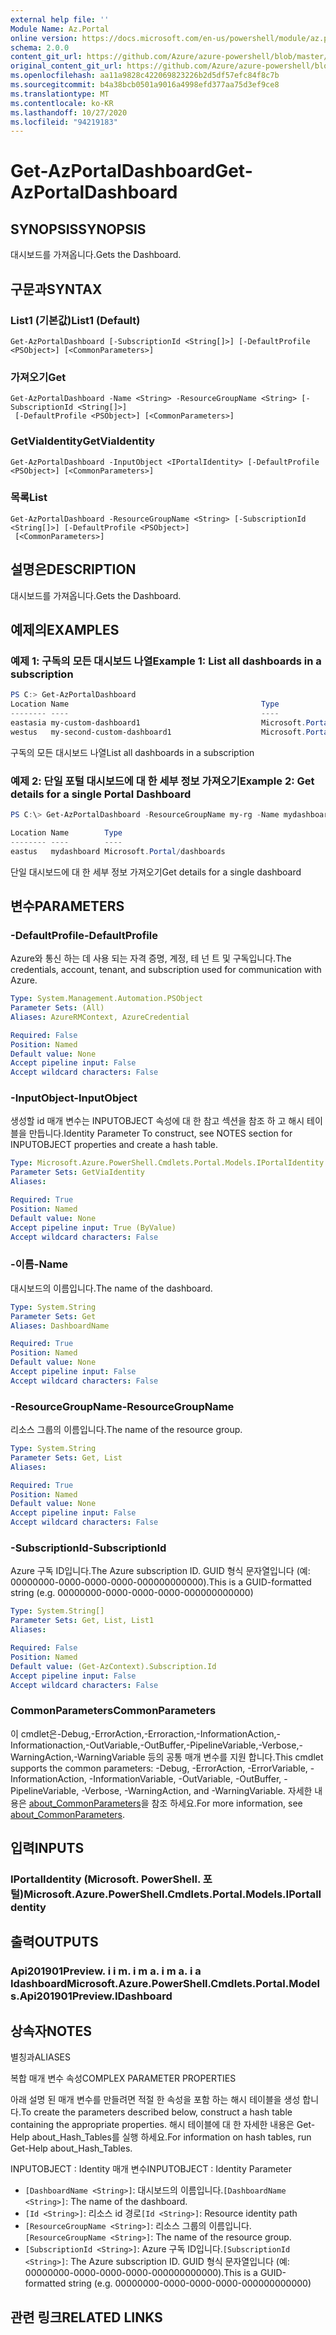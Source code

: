 ```yaml
---
external help file: ''
Module Name: Az.Portal
online version: https://docs.microsoft.com/en-us/powershell/module/az.portal/get-azportaldashboard
schema: 2.0.0
content_git_url: https://github.com/Azure/azure-powershell/blob/master/src/Portal/help/Get-AzPortalDashboard.md
original_content_git_url: https://github.com/Azure/azure-powershell/blob/master/src/Portal/help/Get-AzPortalDashboard.md
ms.openlocfilehash: aa11a9828c422069823226b2d5df57efc84f8c7b
ms.sourcegitcommit: b4a38bcb0501a9016a4998efd377aa75d3ef9ce8
ms.translationtype: MT
ms.contentlocale: ko-KR
ms.lasthandoff: 10/27/2020
ms.locfileid: "94219183"
---
```

# <span data-ttu-id="5961a-101">Get-AzPortalDashboard</span><span class="sxs-lookup"><span data-stu-id="5961a-101">Get-AzPortalDashboard</span></span>

## <span data-ttu-id="5961a-102">SYNOPSIS</span><span class="sxs-lookup"><span data-stu-id="5961a-102">SYNOPSIS</span></span>
<span data-ttu-id="5961a-103">대시보드를 가져옵니다.</span><span class="sxs-lookup"><span data-stu-id="5961a-103">Gets the Dashboard.</span></span>

## <span data-ttu-id="5961a-104">구문과</span><span class="sxs-lookup"><span data-stu-id="5961a-104">SYNTAX</span></span>

### <span data-ttu-id="5961a-105">List1 (기본값)</span><span class="sxs-lookup"><span data-stu-id="5961a-105">List1 (Default)</span></span>
```
Get-AzPortalDashboard [-SubscriptionId <String[]>] [-DefaultProfile <PSObject>] [<CommonParameters>]
```

### <span data-ttu-id="5961a-106">가져오기</span><span class="sxs-lookup"><span data-stu-id="5961a-106">Get</span></span>
```
Get-AzPortalDashboard -Name <String> -ResourceGroupName <String> [-SubscriptionId <String[]>]
 [-DefaultProfile <PSObject>] [<CommonParameters>]
```

### <span data-ttu-id="5961a-107">GetViaIdentity</span><span class="sxs-lookup"><span data-stu-id="5961a-107">GetViaIdentity</span></span>
```
Get-AzPortalDashboard -InputObject <IPortalIdentity> [-DefaultProfile <PSObject>] [<CommonParameters>]
```

### <span data-ttu-id="5961a-108">목록</span><span class="sxs-lookup"><span data-stu-id="5961a-108">List</span></span>
```
Get-AzPortalDashboard -ResourceGroupName <String> [-SubscriptionId <String[]>] [-DefaultProfile <PSObject>]
 [<CommonParameters>]
```

## <span data-ttu-id="5961a-109">설명은</span><span class="sxs-lookup"><span data-stu-id="5961a-109">DESCRIPTION</span></span>
<span data-ttu-id="5961a-110">대시보드를 가져옵니다.</span><span class="sxs-lookup"><span data-stu-id="5961a-110">Gets the Dashboard.</span></span>

## <span data-ttu-id="5961a-111">예제의</span><span class="sxs-lookup"><span data-stu-id="5961a-111">EXAMPLES</span></span>

### <span data-ttu-id="5961a-112">예제 1: 구독의 모든 대시보드 나열</span><span class="sxs-lookup"><span data-stu-id="5961a-112">Example 1: List all dashboards in a subscription</span></span>
```powershell
PS C:> Get-AzPortalDashboard                                                                                                                     
Location Name                                           Type
-------- ----                                           ----
eastasia my-custom-dashboard1                           Microsoft.Portal/dashboards
westus   my-second-custom-dashboard1                    Microsoft.Portal/dashboards

```

<span data-ttu-id="5961a-113">구독의 모든 대시보드 나열</span><span class="sxs-lookup"><span data-stu-id="5961a-113">List all dashboards in a subscription</span></span>

### <span data-ttu-id="5961a-114">예제 2: 단일 포털 대시보드에 대 한 세부 정보 가져오기</span><span class="sxs-lookup"><span data-stu-id="5961a-114">Example 2: Get details for a single Portal Dashboard</span></span>
```powershell
PS C:\> Get-AzPortalDashboard -ResourceGroupName my-rg -Name mydashboard

Location Name        Type
-------- ----        ----
eastus   mydashboard Microsoft.Portal/dashboards
```

<span data-ttu-id="5961a-115">단일 대시보드에 대 한 세부 정보 가져오기</span><span class="sxs-lookup"><span data-stu-id="5961a-115">Get details for a single dashboard</span></span>

## <span data-ttu-id="5961a-116">변수</span><span class="sxs-lookup"><span data-stu-id="5961a-116">PARAMETERS</span></span>

### <span data-ttu-id="5961a-117">-DefaultProfile</span><span class="sxs-lookup"><span data-stu-id="5961a-117">-DefaultProfile</span></span>
<span data-ttu-id="5961a-118">Azure와 통신 하는 데 사용 되는 자격 증명, 계정, 테 넌 트 및 구독입니다.</span><span class="sxs-lookup"><span data-stu-id="5961a-118">The credentials, account, tenant, and subscription used for communication with Azure.</span></span>

```yaml
Type: System.Management.Automation.PSObject
Parameter Sets: (All)
Aliases: AzureRMContext, AzureCredential

Required: False
Position: Named
Default value: None
Accept pipeline input: False
Accept wildcard characters: False
```

### <span data-ttu-id="5961a-119">-InputObject</span><span class="sxs-lookup"><span data-stu-id="5961a-119">-InputObject</span></span>
<span data-ttu-id="5961a-120">생성할 id 매개 변수는 INPUTOBJECT 속성에 대 한 참고 섹션을 참조 하 고 해시 테이블을 만듭니다.</span><span class="sxs-lookup"><span data-stu-id="5961a-120">Identity Parameter To construct, see NOTES section for INPUTOBJECT properties and create a hash table.</span></span>

```yaml
Type: Microsoft.Azure.PowerShell.Cmdlets.Portal.Models.IPortalIdentity
Parameter Sets: GetViaIdentity
Aliases:

Required: True
Position: Named
Default value: None
Accept pipeline input: True (ByValue)
Accept wildcard characters: False
```

### <span data-ttu-id="5961a-121">-이름</span><span class="sxs-lookup"><span data-stu-id="5961a-121">-Name</span></span>
<span data-ttu-id="5961a-122">대시보드의 이름입니다.</span><span class="sxs-lookup"><span data-stu-id="5961a-122">The name of the dashboard.</span></span>

```yaml
Type: System.String
Parameter Sets: Get
Aliases: DashboardName

Required: True
Position: Named
Default value: None
Accept pipeline input: False
Accept wildcard characters: False
```

### <span data-ttu-id="5961a-123">-ResourceGroupName</span><span class="sxs-lookup"><span data-stu-id="5961a-123">-ResourceGroupName</span></span>
<span data-ttu-id="5961a-124">리소스 그룹의 이름입니다.</span><span class="sxs-lookup"><span data-stu-id="5961a-124">The name of the resource group.</span></span>

```yaml
Type: System.String
Parameter Sets: Get, List
Aliases:

Required: True
Position: Named
Default value: None
Accept pipeline input: False
Accept wildcard characters: False
```

### <span data-ttu-id="5961a-125">-SubscriptionId</span><span class="sxs-lookup"><span data-stu-id="5961a-125">-SubscriptionId</span></span>
<span data-ttu-id="5961a-126">Azure 구독 ID입니다.</span><span class="sxs-lookup"><span data-stu-id="5961a-126">The Azure subscription ID.</span></span>
<span data-ttu-id="5961a-127">GUID 형식 문자열입니다 (예: 00000000-0000-0000-0000-000000000000).</span><span class="sxs-lookup"><span data-stu-id="5961a-127">This is a GUID-formatted string (e.g. 00000000-0000-0000-0000-000000000000)</span></span>

```yaml
Type: System.String[]
Parameter Sets: Get, List, List1
Aliases:

Required: False
Position: Named
Default value: (Get-AzContext).Subscription.Id
Accept pipeline input: False
Accept wildcard characters: False
```

### <span data-ttu-id="5961a-128">CommonParameters</span><span class="sxs-lookup"><span data-stu-id="5961a-128">CommonParameters</span></span>
<span data-ttu-id="5961a-129">이 cmdlet은-Debug,-ErrorAction,-Erroraction,-InformationAction,-Informationaction,-OutVariable,-OutBuffer,-PipelineVariable,-Verbose,-WarningAction,-WarningVariable 등의 공통 매개 변수를 지원 합니다.</span><span class="sxs-lookup"><span data-stu-id="5961a-129">This cmdlet supports the common parameters: -Debug, -ErrorAction, -ErrorVariable, -InformationAction, -InformationVariable, -OutVariable, -OutBuffer, -PipelineVariable, -Verbose, -WarningAction, and -WarningVariable.</span></span> <span data-ttu-id="5961a-130">자세한 내용은 [about_CommonParameters](http://go.microsoft.com/fwlink/?LinkID=113216)을 참조 하세요.</span><span class="sxs-lookup"><span data-stu-id="5961a-130">For more information, see [about_CommonParameters](http://go.microsoft.com/fwlink/?LinkID=113216).</span></span>

## <span data-ttu-id="5961a-131">입력</span><span class="sxs-lookup"><span data-stu-id="5961a-131">INPUTS</span></span>

### <span data-ttu-id="5961a-132">IPortalIdentity (Microsoft. PowerShell. 포털)</span><span class="sxs-lookup"><span data-stu-id="5961a-132">Microsoft.Azure.PowerShell.Cmdlets.Portal.Models.IPortalIdentity</span></span>

## <span data-ttu-id="5961a-133">출력</span><span class="sxs-lookup"><span data-stu-id="5961a-133">OUTPUTS</span></span>

### <span data-ttu-id="5961a-134">Api201901Preview. i i m. i m a. i m a. i a Idashboard</span><span class="sxs-lookup"><span data-stu-id="5961a-134">Microsoft.Azure.PowerShell.Cmdlets.Portal.Models.Api201901Preview.IDashboard</span></span>

## <span data-ttu-id="5961a-135">상속자</span><span class="sxs-lookup"><span data-stu-id="5961a-135">NOTES</span></span>

<span data-ttu-id="5961a-136">별칭과</span><span class="sxs-lookup"><span data-stu-id="5961a-136">ALIASES</span></span>

<span data-ttu-id="5961a-137">복합 매개 변수 속성</span><span class="sxs-lookup"><span data-stu-id="5961a-137">COMPLEX PARAMETER PROPERTIES</span></span>

<span data-ttu-id="5961a-138">아래 설명 된 매개 변수를 만들려면 적절 한 속성을 포함 하는 해시 테이블을 생성 합니다.</span><span class="sxs-lookup"><span data-stu-id="5961a-138">To create the parameters described below, construct a hash table containing the appropriate properties.</span></span> <span data-ttu-id="5961a-139">해시 테이블에 대 한 자세한 내용은 Get-Help about_Hash_Tables를 실행 하세요.</span><span class="sxs-lookup"><span data-stu-id="5961a-139">For information on hash tables, run Get-Help about_Hash_Tables.</span></span>


<span data-ttu-id="5961a-140">INPUTOBJECT <IPortalIdentity> : Identity 매개 변수</span><span class="sxs-lookup"><span data-stu-id="5961a-140">INPUTOBJECT <IPortalIdentity>: Identity Parameter</span></span>
  - <span data-ttu-id="5961a-141">`[DashboardName <String>]`: 대시보드의 이름입니다.</span><span class="sxs-lookup"><span data-stu-id="5961a-141">`[DashboardName <String>]`: The name of the dashboard.</span></span>
  - <span data-ttu-id="5961a-142">`[Id <String>]`: 리소스 id 경로</span><span class="sxs-lookup"><span data-stu-id="5961a-142">`[Id <String>]`: Resource identity path</span></span>
  - <span data-ttu-id="5961a-143">`[ResourceGroupName <String>]`: 리소스 그룹의 이름입니다.</span><span class="sxs-lookup"><span data-stu-id="5961a-143">`[ResourceGroupName <String>]`: The name of the resource group.</span></span>
  - <span data-ttu-id="5961a-144">`[SubscriptionId <String>]`: Azure 구독 ID입니다.</span><span class="sxs-lookup"><span data-stu-id="5961a-144">`[SubscriptionId <String>]`: The Azure subscription ID.</span></span> <span data-ttu-id="5961a-145">GUID 형식 문자열입니다 (예: 00000000-0000-0000-0000-000000000000).</span><span class="sxs-lookup"><span data-stu-id="5961a-145">This is a GUID-formatted string (e.g. 00000000-0000-0000-0000-000000000000)</span></span>

## <span data-ttu-id="5961a-146">관련 링크</span><span class="sxs-lookup"><span data-stu-id="5961a-146">RELATED LINKS</span></span>

